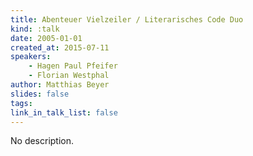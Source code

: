 ```yaml
---
title: Abenteuer Vielzeiler / Literarisches Code Duo
kind: :talk
date: 2005-01-01
created_at: 2015-07-11
speakers:
    - Hagen Paul Pfeifer
    - Florian Westphal
author: Matthias Beyer
slides: false
tags:
link_in_talk_list: false
---
```


No description.
